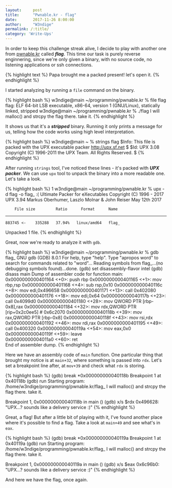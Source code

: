 ```yaml
---
layout:     post
title:      "Pwnable.kr - flag"
date:       2017-11-26 8:00:00
author:     "W3ndige"
permalink: /:title/
category: 'Write-Ups'
---
```


In order to keep this challenge streak alive, I decide to play with another one from [pwnable.kr](http://pwnable.kr "pwnable.kr") called ***flag***. This time our task is purely reverse enginnering, since we're only given a binary, with no source code, no listening applications or ssh connections.

{% highlight text %}
Papa brought me a packed present! let's open it.
{% endhighlight %}

I started analyzing by running a `file` command on the binary.

{% highlight bash %}
w3ndige@main ~/programming/pwnable.kr % file flag
flag: ELF 64-bit LSB executable, x86-64, version 1 (GNU/Linux), statically linked, stripped
w3ndige@main ~/programming/pwnable.kr % ./flag
I will malloc() and strcpy the flag there. take it.
{% endhighlight %}

It shows us that it's a ***stripped*** binary. Running it only prints a message for us, telling how the code works  using high level interpretation.

{% highlight bash %}
w3ndige@main ~ % strings flag
$Info: This file is packed with the UPX executable packer http://upx.sf.net $
$Id: UPX 3.08 Copyright (C) 1996-2011 the UPX Team. All Rights Reserved. $
{% endhighlight %}

After running `strings` tool, I've noticed these lines - it's packed with ***UPX packer***. We can use `upx` tool to unpack the binary into a more readable one. Let's take a look.

{% highlight bash %}
1 w3ndige@main ~/programming/pwnable.kr % upx -d flag -o flag_               :(
                       Ultimate Packer for eXecutables
                          Copyright (C) 1996 - 2017
UPX 3.94        Markus Oberhumer, Laszlo Molnar & John Reiser   May 12th 2017

        File size         Ratio      Format      Name
   --------------------   ------   -----------   -----------
    883745 <-    335288   37.94%   linux/amd64   flag_

Unpacked 1 file.
{% endhighlight %}

Great, now we're ready to analyze it with `gdb`.

{% highlight bash %}
w3ndige@main ~/programming/pwnable.kr % gdb flag_
GNU gdb (GDB) 8.0.1
For help, type "help".
Type "apropos word" to search for commands related to "word"...
Reading symbols from flag_...(no debugging symbols found)...done.
(gdb) set disassembly-flavor intel
(gdb) disass main
Dump of assembler code for function main:
   0x0000000000401164 <+0>:	push   rbp
   0x0000000000401165 <+1>:	mov    rbp,rsp
   0x0000000000401168 <+4>:	sub    rsp,0x10
   0x000000000040116c <+8>:	mov    edi,0x496658
   0x0000000000401171 <+13>:	call   0x402080 <puts>
   0x0000000000401176 <+18>:	mov    edi,0x64
   0x000000000040117b <+23>:	call   0x4099d0 <malloc>
   0x0000000000401180 <+28>:	mov    QWORD PTR [rbp-0x8],rax
   0x0000000000401184 <+32>:	mov    rdx,QWORD PTR [rip+0x2c0ee5]        # 0x6c2070 <flag>
   0x000000000040118b <+39>:	mov    rax,QWORD PTR [rbp-0x8]
   0x000000000040118f <+43>:	mov    rsi,rdx
   0x0000000000401192 <+46>:	mov    rdi,rax
   0x0000000000401195 <+49>:	call   0x400320
   0x000000000040119a <+54>:	mov    eax,0x0
   0x000000000040119f <+59>:	leave  
   0x00000000004011a0 <+60>:	ret    
End of assembler dump.
{% endhighlight %}

Here we have an assembly code of `main` function. One particular thing that brought my notice is at `main+32`, where something is passed into `rdx`. Let's set a breakpoint line after, at `mov+39` and check what `rdx` is storing.

{% highlight bash %}
(gdb) break *0x000000000040118b
Breakpoint 1 at 0x40118b
(gdb) run
Starting program: /home/w3ndige/programming/pwnable.kr/flag_
I will malloc() and strcpy the flag there. take it.

Breakpoint 1, 0x000000000040118b in main ()
(gdb) x/s $rdx
0x496628:	"UPX...? sounds like a delivery service :)"
{% endhighlight %}

Great, a flag! But after a little bit of playing with it, I've found another place where it's possible to find a flag. Take a look at `main+49` and see what's in `eax`.

{% highlight bash %}
(gdb) break *0x000000000040119a
Breakpoint 1 at 0x40119a
(gdb) run
Starting program: /home/w3ndige/programming/pwnable.kr/flag_
I will malloc() and strcpy the flag there. take it.

Breakpoint 1, 0x000000000040119a in main ()
(gdb) x/s $eax
0x6c96b0:	"UPX...? sounds like a delivery service :)"
{% endhighlight %}

And here we have the flag, once again.
